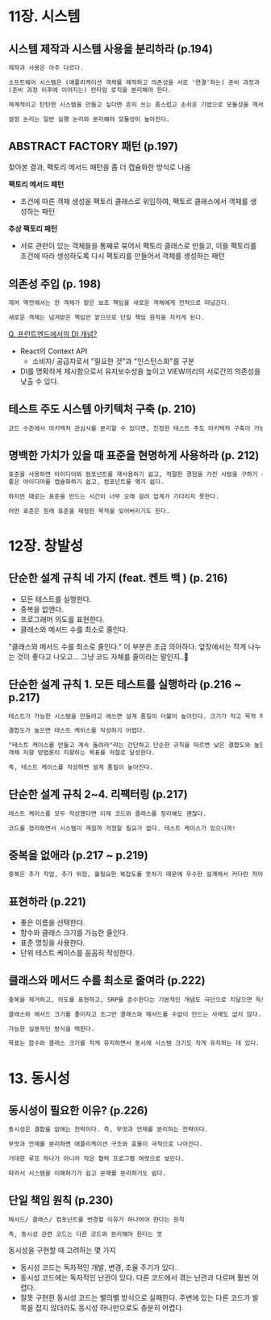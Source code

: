 # 11장. 시스템

## 시스템 제작과 시스템 사용을 분리하라 (p.194)

```md
제작과 사용은 아주 다르다.

소프트웨어 시스템은 (애플리케이션 객체를 제작하고 의존성을 서로 '연결'하는) 준비 과정과
(준비 과정 이후에 이어지는) 런타임 로직을 분리해야 한다.

체계적이고 탄탄한 시스템을 만들고 싶다면 흔히 쓰는 좀스럽고 손쉬운 기법으로 모듈성을 깨서는 절대로 안 된다.

설정 논리는 일반 실행 논리와 분리해야 모듈성이 높아진다.
```

## ABSTRACT FACTORY 패턴 (p.197)

찾아본 결과, 팩토리 메서드 패턴을 좀 더 캡슐화한 방식로 나옴

**팩토리 메서드 패턴**

- 조건에 따른 객체 생성을 팩토리 클래스로 위임하여, 팩토르 클래스에서 객체를 생성하는 패턴

**추상 팩토리 패턴**

- 서로 관련이 있는 객체들을 통째로 묶어서 팩토리 클래스로 만들고, 이들 팩토리를 조건에 따라 생성하도록 다시 팩토리를 만들어서 객체를 생성하는 패턴

## 의존성 주입 (p. 198)

```md
제어 역전에서는 한 객체가 맡은 보조 책임을 새로운 객체에게 전적으로 떠넘긴다.

새로운 객체는 넘겨받은 책임만 맡으므로 단일 책임 원칙을 지키게 된다.
```

[Q. 프런트엔드에서의 DI 개념?](https://sac4686.tistory.com/55)
- React의 Context API
  - 소비자/ 공급자로서 "필요한 것"과 "인스턴스화"를 구분
- DI를 명확하게 제시함으로서 유지보수성을 높이고 VIEW끼리의 서로간의 의존성을 낮출 수 있다.

## 테스트 주도 시스템 아키텍처 구축 (p. 210)

```md
코드 수준에서 아키텍처 관심사를 분리할 수 있다면, 진정한 테스트 주도 아키텍처 구축이 가능해진다.
```

## 명백한 가치가 있을 때 표준을 현명하게 사용하라 (p. 212)

```md
표준을 사용하면 아이디어와 컴포넌트를 재사용하기 쉽고, 적절한 경험을 가진 사람을 구하기 쉬우며,
좋은 아이디어를 캡슐화하기 쉽고, 컴포넌트를 엮기 쉽다.

하지만 때로는 표준을 만드는 시간이 너무 오래 걸려 업계가 기다리지 못한다.

어떤 표준은 원래 표준을 제정한 목적을 잊어버리기도 한다.
```

# 12장. 창발성

## 단순한 설계 규칙 네 가지 (feat. 켄트 백 ) (p. 216)

- 모든 테스트를 실행한다.
- 중복을 없앤다.
- 프로그래머 의도를 표현한다.
- 클래스와 메서드 수를 최소로 줄인다.

"클래스와 메서드 수를 최소로 줄인다." 이 부분은 조금 의아하다. 앞장에서는 작게 나누는 것이 좋다고 나오고...
그냥 코드 자체를 줄이라는 말인지..🤔

## 단순한 설계 규칙 1. 모든 테스트를 실행하라 (p.216 ~ p.217)

```md
테스트가 가능한 시스템을 만들려고 애쓰면 설계 품질이 더불어 높아진다. 크기가 작고 목적 하나만 수행하는 클래스가 나온다.

결합도가 높으면 테스트 케이스를 작성하기 어렵다.

"테스트 케이스를 만들고 계속 돌려라"라는 간단하고 단순한 규칙을 따르면 낮은 결합도와 높은 응집력이라는,
객체 지향 방법론이 지향하는 목표를 저절로 달성한다.

즉, 테스트 케이스를 작성하면 설계 품질이 높아진다.
```

## 단순한 설계 규칙 2~4. 리팩터링 (p.217)

```md
테스트 케이스를 모두 작성했다면 이제 코드와 클래스를 정리해도 괜찮다.

코드를 정리하면서 시스템이 깨질까 걱정할 필요가 없다. 테스트 케이스가 있으니까!
```

## 중복을 없애라 (p.217 ~ p.219)

```md
중복은 추가 작업, 추가 위험, 불필요한 복잡도를 뜻하기 때문에 우수한 설계에서 커다란 적이다.
```

## 표현하라 (p.221)

- 좋은 이름을 선택한다.
- 함수와 클래스 크기를 가능한 줄인다.
- 표준 명칭을 사용한다.
- 단위 테스트 케이스를 꼼꼼히 작성한다.

## 클래스와 메서드 수를 최소로 줄여라 (p.222)

```md
중복을 제거하고, 의도를 표현하고, SRP를 준수한다는 기본적인 개념도 극단으로 치달으면 득보다 실이 많아진다.

클래스와 메서드 크기를 줄이자고 조그만 클래스와 메서드를 수없이 만드는 사례도 없지 않다.

가능한 실용적인 방식을 택한다.

목표는 함수와 클래스 크기를 작게 유지하면서 동시에 시스템 크기도 작게 유지하는 데 있다.
```

# 13. 동시성

## 동시성이 필요한 이유? (p.226)

```md
동시성은 결합을 없애는 전략이다. 즉, 무엇과 언제를 분리하는 전략이다.

무엇과 언제를 분리하면 애플리케이션 구조와 효율이 극적으로 나아진다.

거대한 루프 하나가 아니라 작은 협력 프로그램 여럿으로 보인다.

따라서 시스템을 이해하기가 쉽고 문제를 분리하기도 쉽다.
```

## 단일 책임 원칙 (p.230)

```md
메서드/ 클래스/ 컴포넌트를 변경할 이유가 하나여야 한다는 원칙

즉, 동시성 관련 코드는 다른 코드와 분리해야 한다는 뜻
```

동시성을 구현할 때 고려하는 몇 가지

- 동시성 코드는 독자적인 개발, 변경, 조율 주기가 있다.
- 동시성 코드에는 독자적인 난관이 있다. 다른 코드에서 겪는 난관과 다르며 훨씬 어렵다.
- 잘못 구현한 동시성 코드는 별의별 방식으로 실패한다. 주변에 있는 다른 코드가 발목을 잡지 않더라도 동시성 하나만으로도 충분히 어렵다.